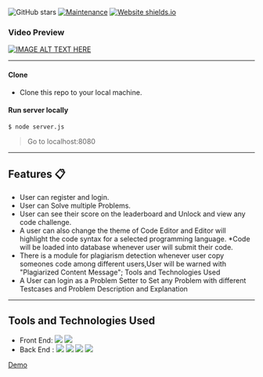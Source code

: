 ![GitHub stars](https://img.shields.io/github/stars/saksham2105/codify) 
[![Maintenance](https://img.shields.io/badge/maintained-yes-green.svg)](https://github.com/saksham2105/codify/commits/master)
[![Website shields.io](https://img.shields.io/badge/website-up-yellow)]()


### Video Preview
[![IMAGE ALT TEXT HERE](https://i9.ytimg.com/vi/boER86GimaA/maxresdefault.jpg?time=1626516600000&sqp=CPjYyocG&rs=AOn4CLBYKua1RSb3frl-WficrNSEyPreWw)](https://www.youtube.com/watch?v=boER86GimaA)

----

#### Clone

- Clone this repo to your local machine.

#### Run server locally

```shell
$ node server.js
```
> Go to localhost:8080

---
## Features 📋
* User can register and login.
* User can Solve multiple Problems.
* User can see their score on the leaderboard and Unlock and view any code challenge.
* A user can also change the theme of Code Editor and Editor will highlight the code syntax for a selected programming language.
*Code will be loaded into database whenever user will submit their code.
* There is a module for plagiarism detection whenever user copy someones code among different users,User will be warned with "Plagiarized Content Message";
Tools and Technologies Used 
* A User can login as a Problem Setter to Set any Problem with different Testcases and Problem Description and Explanation
---

## Tools and Technologies Used 
* Front End: ![](https://img.shields.io/badge/HTML-%3C%2F%3E-blueviolet) ![](https://img.shields.io/badge/JavaScript-%3C%2F%3E-yellow) 
* Back End : ![](https://img.shields.io/badge/Express%20JS-%3C%2F%3E-orange) ![](https://img.shields.io/badge/CompileX%20API-%7C-0%2C%2022%2C%20100) ![](https://img.shields.io/badge/MongoDB-%7C-yellowgreen) ![](https://img.shields.io/badge/Moongose-%7C-blue)
 
 [Demo](https://www.youtube.com/watch?v=boER86GimaA)
